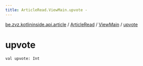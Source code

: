 ```yaml
---
title: ArticleRead.ViewMain.upvote - 
---
```


[be.zvz.kotlininside.api.article](../../index.html) / [ArticleRead](../index.html) / [ViewMain](index.html) / [upvote](./upvote.html)

# upvote

`val upvote: Int`